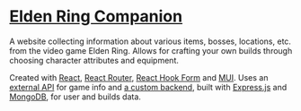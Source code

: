 # [Elden Ring Companion](https://elden-ring-companion.vercel.app)

A website collecting information about various items, bosses, locations, etc. from the video game Elden Ring. Allows for crafting your own builds through choosing character attributes and equipment.

Created with [React](https://react.dev/), [React Router](https://reactrouter.com/en/main), [React Hook Form](https://react-hook-form.com) and [MUI](https://mui.com/). Uses an [external API](https://docs.eldenring.fanapis.com/docs/) for game info
and [a custom backend](https://github.com/glowcloud/elden-ring-app-backend), built with [Express.js](https://expressjs.com) and [MongoDB](https://www.mongodb.com), for user and builds data.
